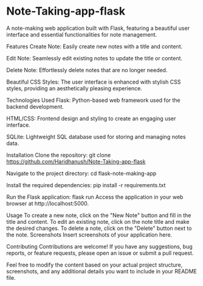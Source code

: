 # Note-Taking-app-flask
A note-making web application built with Flask, featuring a beautiful user interface and essential functionalities for note management.

Features
Create Note:
Easily create new notes with a title and content.

Edit Note:
Seamlessly edit existing notes to update the title or content.

Delete Note:
Effortlessly delete notes that are no longer needed.

Beautiful CSS Styles:
The user interface is enhanced with stylish CSS styles, providing an aesthetically pleasing experience.

Technologies Used
Flask:
Python-based web framework used for the backend development.

HTML/CSS:
Frontend design and styling to create an engaging user interface.

SQLite:
Lightweight SQL database used for storing and managing notes data.

Installation
Clone the repository:
git clone <https://github.com/Haridhanush/Note-Taking-app-flask>

Navigate to the project directory:
cd flask-note-making-app

Install the required dependencies:
pip install -r requirements.txt

Run the Flask application:
flask run
Access the application in your web browser at http://localhost:5000.

Usage
To create a new note, click on the "New Note" button and fill in the title and content.
To edit an existing note, click on the note title and make the desired changes.
To delete a note, click on the "Delete" button next to the note.
Screenshots
Insert screenshots of your application here.

Contributing
Contributions are welcome! If you have any suggestions, bug reports, or feature requests, please open an issue or submit a pull request.

Feel free to modify the content based on your actual project structure, screenshots, and any additional details you want to include in your README file.
